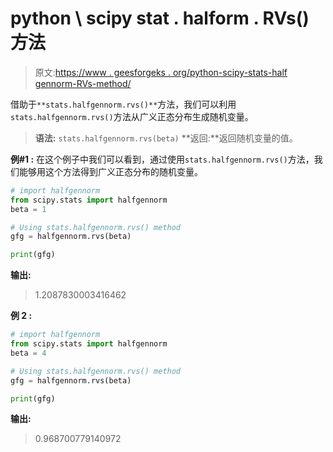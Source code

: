 # python \ scipy stat . halform . RVs()方法

> 原文:[https://www . geesforgeks . org/python-scipy-stats-half gennorm-RVs-method/](https://www.geeksforgeeks.org/python-scipy-stats-halfgennorm-rvs-method/)

借助于`**stats.halfgennorm.rvs()**`方法，我们可以利用`stats.halfgennorm.rvs()`方法从广义正态分布生成随机变量。

> **语法:** `stats.halfgennorm.rvs(beta)`
> **返回:**返回随机变量的值。

**例#1 :**
在这个例子中我们可以看到，通过使用`stats.halfgennorm.rvs()`方法，我们能够用这个方法得到广义正态分布的随机变量。

```py
# import halfgennorm
from scipy.stats import halfgennorm
beta = 1

# Using stats.halfgennorm.rvs() method
gfg = halfgennorm.rvs(beta)

print(gfg)
```

**输出:**

> 1.2087830003416462

**例 2 :**

```py
# import halfgennorm
from scipy.stats import halfgennorm
beta = 4

# Using stats.halfgennorm.rvs() method
gfg = halfgennorm.rvs(beta)

print(gfg)
```

**输出:**

> 0.968700779140972